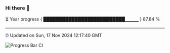 ### Hi there 👋

⏳ Year progress { ██████████████████████████▁▁▁▁ } 87.84 %

---

⏰ Updated on Sun, 17 Nov 2024 12:17:40 GMT

![Progress Bar CI](https://github.com/Shyam-Makwana/GitHub-Actions-Demo/workflows/Progress%20Bar%20CI/badge.svg)
